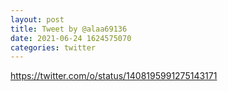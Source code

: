 ```yaml
--- 
layout: post 
title: Tweet by @alaa69136 
date: 2021-06-24 1624575070 
categories: twitter 
--- 
```

https://twitter.com/o/status/1408195991275143171